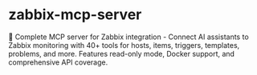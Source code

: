 # zabbix-mcp-server
🔌 Complete MCP server for Zabbix integration - Connect AI assistants to Zabbix monitoring with 40+ tools for hosts, items, triggers, templates, problems, and more. Features read-only mode, Docker support, and comprehensive API coverage.

